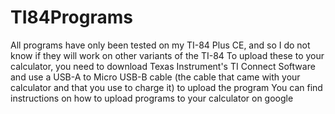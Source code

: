 # TI84Programs
All programs have only been tested on my TI-84 Plus CE, and so I do not know if they will work on other variants of the TI-84
To upload these to your calculator, you need to download Texas Instrument's TI Connect Software and use a USB-A to Micro USB-B cable (the cable that came with
your calculator and that you use to charge it) to upload the program
You can find instructions on how to upload programs to your calculator on google
